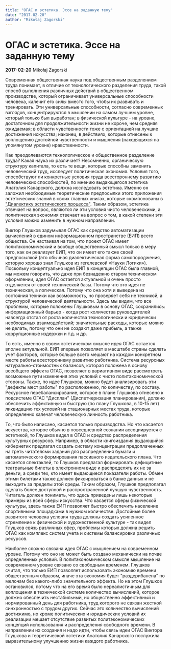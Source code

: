 ```yaml
---
title: "ОГАС и эстетика. Эссе на заданную тему"
date: "2017-02-20"
author: "Mikołaj Zagorski"
---
```


# ОГАС и эстетика. Эссе на заданную тему

**2017-02-20** Mikołaj Zagorski

Современная общественная наука под общественным разделением труда понимает, в отличие от технологического разделения труда, такой способ выполнения различных действий в общественном производстве, который ограничивает универсальные способности человека, калечит его силы вместо того, чтобы их развивать и тренировать. Эти универсальные способности, согласно современных взглядов, концентрируются в мышлении на самом лучшем уровне, который только был выработан; в физической культуре - на уровне, достаточном для продолжительности жизни не короче, чем средняя ожидаемая; в области чувственности тоже с ориентацией на лучшие достижения искусства; наконец, в действиях, которые отнесены к воплощению достойной чувственности и мышления (находящихся на упомянутом уровне) нравственности.

Как преодолеваются технологическое и общественное разделение труда? Какая наука их различает? Несомненно, органическую структуру капитала, то есть те вещи, которые способны заменить человеческий труд, исследует политическая экономия. Условия того, способствуют ли конкретные условия труда всестороннему развитию человеческих способностей, по мнению выдающегося эстетика Анатолия Канарского, должна исследовать эстетика. Именно он заложил необходимые теоретические предпосылки этого приложения эстетических знаний в своих главных книгах, которые скомпонованы в ["Диалектику эстетического процесса"](https://clck.yandex.ru/redir/dv/*data=url%3Dhttp%253A%252F%252Fpropaganda-journal.net%252Flibrary.php%26ts%3D1487622574%26uid%3D9684191991487451295&sign=242eff9f599b3d97a042d4142faae644&keyno=1). Таким образом, эстетика отвечает на вопрос, являются ли эти условия чисто человеческими, а политическая экономия отвечает на вопрос о том, в какой степени эти условия можно изменить в нужном направлении.

Виктор Глушков задумывал ОГАС как средство автоматизации вычислений в едином информационном пространстве (ЕИП) всего общества. Он настаивал на том, что проект ОГАС имеет политэкономический и вообще общественный смысл только в меру того, как он реализует ЕИП, что он имеет его также своей предпосылкой (это обычная диалектическая форма самопороджения, которую хорошо знал Глушков из гегелевской «Науки Логики»). Поскольку концептуально идея ЕИП в концепции ОГАС была главной, мы можем говорить, что даже при безнадежно старом техническом оформлении, идея ОГАС остается актуальной и очень просто отделяется от своей технической базы. Потому что это идея не техническая, а логическая. Потому что она хотя и выведена из состояния техники как возможность, но проверяет себя не техникой, а структурой человеческой деятельности. Здесь мы видим, что все проблемы, которые положены Глушковым в основу ОГАС, сохранились: информационный барьер - когда рост количества руководителей навсегда отстал от роста количества технологически и юридически необходимых взаимодействий; значительные расходы, которые можно не делать, потому что они не создают даже прибыль, а также коррупционные издержки и т.д. и др.

То есть, именно в своем эстетическом смысле идея ОГАС остается вполне актуальной. ЕИП впервые позволяет в масштабе страны сделать учет факторов, которые больше всего мешают на каждом конкретном месте работы всестороннему развитию работника. Система ресурсных натурально-стоимостных балансов, которая положена в основу всеобщего эффекта ОГАС, позволяет в вариативном виде рассмотреть возможные пути изменения этих условий с чисто политэкономической стороны. Также, по идее Глушкова, можно будет анализировать эти "дефекты мест работы" по расположению, по количеству, по составу. Ресурсное перебалансирование, которое в плане Глушкова отнесено к подсистеме ОГАС "Дисплан" (Диспетчеризация планирования), должно обеспечить эффективную и быструю (по плану Глушкова, в 10-15 лет) ликвидацию тех условий на стационарных местах труда, которые определенно калечат человеческую личность работника.

То, что было написано, касается только производства. Но что касается искусства, которое обычно в повседневной сознании ассоциируется с эстетикой, то Глушков видел в ОГАС и средство распределения культурных ресурсов. Например, в области книгоиздания выдающийся кибернетик предлагал создать систему концентрации предоплаченных на треть читателями заданий для распределения бумаги и автоматического формирования пассивного издательского плана. Что касается спектаклей, то Глушков предлагал формировать дефицитные театральные билеты в электронном виде и распределять их не за деньги, а среди тех, кто имеет выдающиеся показатели работы. Обмен этими билетами также должен фиксироваться в банке данных и не выходить за пределы этой среды. Таким образом, Глушков предполагал сделать более доступной и распространенной лучшую чувственность. Читатель должен понимать, что здесь приведены лишь некоторые примеры из всей сферы искусства. Что касается сферы физической культуры, здесь также ЕИП позволяет быстро обеспечить население спортивными площадками в нужном количестве. Достойные более развитого человека условия труда должны создать усиленное стремление к физической и художественной культуре - так видел Глушков связь различных сфер, проблемы которых должна решить ОГАС как комплекс систем учета и системы балансировки различных ресурсов.

Наиболее сложно связана идея ОГАС с мышлением на современном уровне. Потому что оно не может быть создано механически на почве определенных условий. В политэкономическом смысле мышление на современном уровне связано со свободным временем. Глушков считал, что только ЕИП позволяет использовать экономию времени общественным образом, иначе эта экономия будет "раздерибанена" по мелочам без какого-либо значительного эффекта. Но на этом Глушков остановился, потому что на его время было нереалистичным для воплощения в технической системе количество вычислений, которое должно обеспечить нестабильный, но общественно эффективный и нормированный день для работника, труд которого не связан жесткой синхронностью с трудом других. Сейчас это количество вычислений достижимо, но кроме политических и юридических условий их реализации мешает отсутствие развитых политэкономических концепций использования и распределения свободного времени. В направлении их создания и надо идти, чтобы связь идеи ОГАС Виктора Глушкова и теоретической эстетики Анатолия Канарского послужила выразительному улучшению жизни каждого работника.